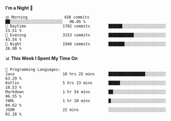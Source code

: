 <!--START_SECTION:waka-->
**I'm a Night 🦉** 

```text
🌞 Morning                438 commits         ██░░░░░░░░░░░░░░░░░░░░░░░   06.05 % 
🌆 Daytime                1702 commits        ██████░░░░░░░░░░░░░░░░░░░   23.51 % 
🌃 Evening                3153 commits        ███████████░░░░░░░░░░░░░░   43.54 % 
🌙 Night                  1948 commits        ███████░░░░░░░░░░░░░░░░░░   26.90 % 
```


📊 **This Week I Spent My Time On** 

```text
💬 Programming Languages: 
Java                     18 hrs 25 mins      ████████████████░░░░░░░░░   63.29 % 
Kotlin                   5 hrs 23 mins       █████░░░░░░░░░░░░░░░░░░░░   18.53 % 
Markdown                 1 hr 54 mins        ██░░░░░░░░░░░░░░░░░░░░░░░   06.55 % 
YAML                     1 hr 20 mins        █░░░░░░░░░░░░░░░░░░░░░░░░   04.62 % 
JSON                     22 mins             ░░░░░░░░░░░░░░░░░░░░░░░░░   01.28 % 
```


<!--END_SECTION:waka-->
